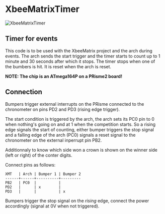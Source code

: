 # XbeeMatrixTimer

![XbeeMatrixTimer](http://i.imgur.com/NP3hB.png)

## Timer for events
This code is to be used with the XbeeMatrix project and the arch during events. The arch sends the start trigger and the timer starts to count up to 1 minute and 30 seconds after which it stops. The timer stops when one of the bumbers is hit. It is reset when the arch is reset.

**NOTE: The chip is an ATmega164P on a PRisme2 board!**

## Connection
Bumpers trigger external interrupts on the PRisme connected to the chronometer on pins PD2 and PD3 (rising edge trigger).

The start condition is triggered by the arch, the arch sets its PC0 pin to 0 when nothing's going on and at 1 when the competition starts. So a rising edge signals the start of counting, either bumper triggers the stop signal and a falling edge of the arch (PC0) signals a reset signal to the chronometer on the external inperrupt pin PB2.

Additionnaly to know which side won a crown is shown on the winner side (left or right) of the conter digits.

Connect pins as follows:

    XMT   | Arch | Bumper 1 | Bumper 2
    ------+------+----------+---------
    PB2   | PC0  |          |
    PD2   |      | x        |
    PD3   |      |          | x

Bumpers trigger the stop signal on the *rising* edge, connect the power accordingly (signal at 0V when not triggered).